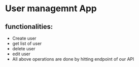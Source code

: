 
# User managemnt App

## functionalities:
- Create user
- get list of user
- delete user
- edit user
- All above operations are done by hitting endpoint of our API
